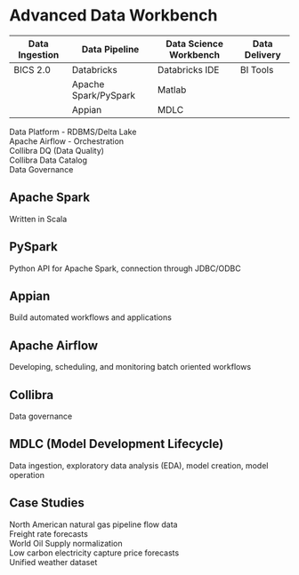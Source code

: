 # Advanced Data Workbench
| Data Ingestion      | Data Pipeline                | Data Science Workbench      | Data Delivery |
| -----------         | -----------                  | -----------                 | -----------   |
| BICS 2.0            | Databricks                   | Databricks IDE              | BI Tools      |
|                     | Apache Spark/PySpark         | Matlab                      |               |
|                     | Appian                       | MDLC                        |               | 

Data Platform - RDBMS/Delta Lake <br>
Apache Airflow - Orchestration <br>
Collibra DQ (Data Quality) <br>
Collibra Data Catalog <br>
Data Governance

## Apache Spark
Written in Scala

## PySpark
Python API for Apache Spark, connection through JDBC/ODBC

## Appian
Build automated workflows and applications

## Apache Airflow
Developing, scheduling, and monitoring batch oriented workflows

## Collibra
Data governance

## MDLC (Model Development Lifecycle)
Data ingestion, exploratory data analysis (EDA), model creation, model operation

## Case Studies
North American natural gas pipeline flow data <br>
Freight rate forecasts <br>
World Oil Supply normalization <br>
Low carbon electricity capture price forecasts <br>
Unified weather dataset <br>

